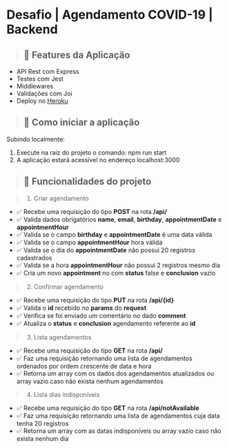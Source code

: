 # Desafio | Agendamento COVID-19 | Backend

> ## :memo: Features da Aplicação

* API Rest com Express
* Testes com Jest
* Middlewares
* Validações com Joi
* Deploy no [Heroku](https://pitang-trainee-desafio-backend.herokuapp.com/)

> ## :wrench: Como iniciar a aplicação

Subindo localmente: 
1. Execute na raiz do projeto o comando: npm run start
2. A aplicação estará acessível no endereço localhost:3000


> ## :hammer: Funcionalidades do projeto

> 1. Criar agendamento
* ✅ Recebe uma requisição do tipo **POST** na rota **/api/**
* ✅ Valida dados obrigatórios **name**, **email**, **birthday**, **appointmentDate** e **appointmentHour**
* ✅ Valida se o campo **birthday** e **appointmentDate** é uma data válida
* ✅ Valida se o campo **appointmentHour** hora válida
* ✅ Valida se o dia do **appointmentDate** não possui 20 registros cadastrados
* ✅ Valida se a hora **appointmentHour** não possui 2 registros mesmo dia
* ✅ Cria um novo **appointment** no com **status** false e **conclusion** vazio

> 2. Confirmar agendamento

* ✅ Recebe uma requisição do tipo **PUT** na rota **/api/{id}**
* ✅ Valida o **id** recebido no **params** do **request**
* ✅ Verifica se foi enviado um comentário no dado **comment**
* ✅ Atualiza o **status** e **conclusion** agendamento referente ao **id**

> 3. Lista agendamentos

* ✅ Recebe uma requisição do tipo **GET** na rota **/api/**
* ✅ Faz uma requisição retornando uma lista de agendamentos ordenados por ordem crescente de data e hora
* ✅ Retorna  um array com os dados dos agendamentos atualizados ou array vazio caso não exista nenhum agendamentos

> 4. Lista dias indisponíveis

* ✅ Recebe uma requisição do tipo **GET** na rota **/api/notAvailable**
* ✅ Faz uma requisição retornando uma lista de agendamentos cuja data tenha 20 registros
* ✅ Retorna  um array com as datas indisponíveis ou array vazio caso não exista nenhum dia
